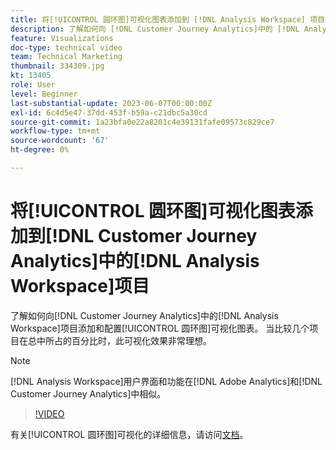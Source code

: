 ```yaml
---
title: 将[!UICONTROL 圆环图]可视化图表添加到 [!DNL Analysis Workspace] 项目
description: 了解如何向 [!DNL Customer Journey Analytics]中的 [!DNL Analysis Workspace] 项目添加和配置[!UICONTROL 圆环图]可视化图表。
feature: Visualizations
doc-type: technical video
team: Technical Marketing
thumbnail: 334309.jpg
kt: 13405
role: User
level: Beginner
last-substantial-update: 2023-06-07T00:00:00Z
exl-id: 6c4d5e47-37dd-453f-b59a-c21dbc5a30cd
source-git-commit: 1a23bfa0e22a8201c4e39131fafe09573c829ce7
workflow-type: tm+mt
source-wordcount: '67'
ht-degree: 0%

---
```


# 将[!UICONTROL 圆环图]可视化图表添加到[!DNL Customer Journey Analytics]中的[!DNL Analysis Workspace]项目

了解如何向[!DNL Customer Journey Analytics]中的[!DNL Analysis Workspace]项目添加和配置[!UICONTROL 圆环图]可视化图表。 当比较几个项目在总中所占的百分比时，此可视化效果非常理想。

>[!NOTE]
>
>[!DNL Analysis Workspace]用户界面和功能在[!DNL Adobe Analytics]和[!DNL Customer Journey Analytics]中相似。

>[!VIDEO](https://video.tv.adobe.com/v/334309/?quality=12&learn=on)

有关[!UICONTROL 圆环图]可视化的详细信息，请访问[文档](https://experienceleague.adobe.com/docs/analytics-platform/using/cja-workspace/visualizations/donut.html?lang=zh-Hans)。
